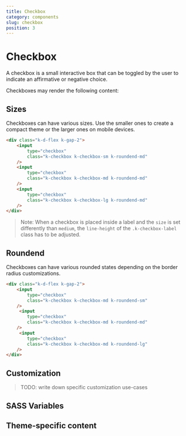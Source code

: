 ```yaml
---
title: Checkbox
category: components
slug: checkbox
position: 3
---
```


# Checkbox

A checkbox is a small interactive box that can be toggled by the user to indicate an affirmative or negative choice.

Checkboxes may render the following content:

## Sizes
Checkboxes can have various sizes. Use the smaller ones to create a compact theme or the larger ones on mobile devices.

```html
<div class="k-d-flex k-gap-2">
    <input
        type="checkbox"
        class="k-checkbox k-checkbox-sm k-roundend-md"
    />
    <input
        type="checkbox"
        class="k-checkbox k-checkbox-md k-roundend-md"
    />
    <input
        type="checkbox"
        class="k-checkbox k-checkbox-lg k-roundend-md"
    />
</div>
```

> Note: When a checkbox is placed inside a label and the `size` is set differently than `medium`, the `line-height` of the `.k-checkbox-label` class has to be adjusted.

## Roundend

Checkboxes can have various rounded states depending on the border radius customizations.

```html
<div class="k-d-flex k-gap-2">
    <input
        type="checkbox"
        class="k-checkbox k-checkbox-md k-roundend-sm"
    />
     <input
        type="checkbox"
        class="k-checkbox k-checkbox-md k-roundend-md"
    />
     <input
        type="checkbox"
        class="k-checkbox k-checkbox-md k-roundend-lg"
    />
</div>
```

## Customization

> TODO: write down specific customization use-cases

## SASS Variables

<import file="./packages/$THEME_NAME/scss/checkbox/_variables.scss" />

## Theme-specific content

<import file="./packages/$THEME_NAME/scss/checkbox/index.md" />

